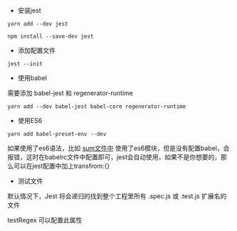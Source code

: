 * 安装jest

`yarn add --dev jest`

`npm install --save-dev jest`

* 添加配置文件

`jest --init`

* 使用babel

需要添加 babel-jest 和 regenerator-runtime

`yarn add --dev babel-jest babel-core regenerator-runtime`

* 使用ES6 

`yarn add babel-preset-env --dev`

如果使用了es6语法，比如 [sum文件中](src/pure-function-test/sum.js) 使用了es6模块，但是没有配置babel，会报错，这时在babelrc文件中配置即可，jest会自动使用，如果不是你想要的，那么可以在jest配置中加上transfrom:{}


* 测试文件

默认情况下，Jest 将会递归的找到整个工程里所有 .spec.js 或 .test.js 扩展名的文件

testRegex 可以配置此属性
